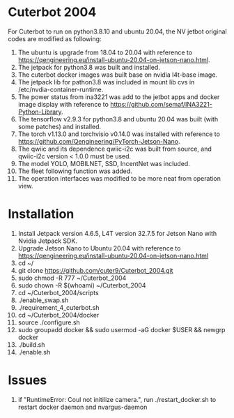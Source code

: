 # Cuterbot 2004 
For Cuterbot to run on python3.8.10 and ubuntu 20.04, the NV jetbot original codes are modified as following:
1. The ubuntu is upgrade from 18.04 to 20.04 with reference to https://qengineering.eu/install-ubuntu-20.04-on-jetson-nano.html.
2. The jetpack for python3.8 was built and installed.
3. The cuterbot docker images was built base on nvidia l4t-base image. 
4. The jetpack lib for pathon3.8 was included in mount lib cvs in /etc/nvdia-container-runtime.
5. The power status from ina3221 was add to the jetbot apps and docker image display with reference to https://github.com/semaf/INA3221-Python-Library.
6. The tensorflow v2.9.3 for python3.8 and ubuntu 20.04 was built (with some patches) and installed.
7. The torch v1.13.0 and torchvisio v0.14.0 was installed with reference to https://github.com/Qengineering/PyTorch-Jetson-Nano.
8. The qwiic and its dependence qwiic-i2c was built from source, and qwiic-i2c version < 1.0.0 must be used.
9. The model YOLO, MOBILNET, SSD, IncentNet was included.
10. The fleet following function was added.
11. The operation interfaces was modified to be more neat from operation view.

# Installation
1. Install Jetpack version 4.6.5, L4T version 32.7.5 for Jetson Nano with Nvidia Jetpack SDK.
2. Upgrade Jetson Nano to Ubuntu 20.04 with reference to https://qengineering.eu/install-ubuntu-20.04-on-jetson-nano.html
3. cd ~/
4. git clone https://github.com/cuter9/Cuterbot_2004.git
5. sudo chmod -R 777 ~/Cuterbot_2004
6. sudo chown -R $(whoami) ~/Cuterbot_2004
7. cd ~/Cuterbot_2004/scripts
8. ./enable_swap.sh
9. ./requirement_4_cuterbot.sh
10. cd ~/Cuterbot_2004/docker
11. source ./configure.sh
12. sudo groupadd docker && sudo usermod -aG docker $USER && newgrp docker
13. ./build.sh
14. ./enable.sh

# Issues
1. if "RuntimeError: Coul not initilize camera.", run ./restart_docker.sh to restart docker daemon and nvargus-daemon

